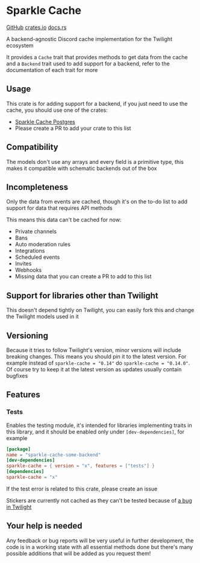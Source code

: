 # Sparkle Cache

[GitHub](https://github.com/laralove143/sparkle-cache)
[crates.io](https://crates.io/crates/sparkle-cache)
[docs.rs](https://docs.rs/sparkle-cache/latest)

A backend-agnostic Discord cache implementation for the Twilight ecosystem

It provides a `Cache` trait that provides methods to get data from the cache and a `Backend` trait used to add support
for a backend, refer to the documentation of each trait for more

## Usage

This crate is for adding support for a backend, if you just need to use the cache, you should use one of the crates:

- [Sparkle Cache Postgres](https://github.com/laralove143/sparkle-cache-postgres)
- Please create a PR to add your crate to this list

## Compatibility

The models don't use any arrays and every field is a primitive type, this makes it compatible with schematic backends
out of the box

## Incompleteness

Only the data from events are cached, though it's on the to-do list to add support for data that requires API methods

This means this data can't be cached for now:

- Private channels
- Bans
- Auto moderation rules
- Integrations
- Scheduled events
- Invites
- Webhooks
- Missing data that you can create a PR to add to this list

## Support for libraries other than Twilight

This doesn't depend tightly on Twilight, you can easily fork this and change the Twilight models used in it

## Versioning

Because it tries to follow Twilight's version, minor versions will include breaking changes. This means you should pin
it to the latest version. For example instead of `sparkle-cache = "0.14"` do `sparkle-cache = "0.14.0"`. Of course try
to keep it at the latest version as updates usually contain bugfixes

## Features

### Tests

Enables the testing module, it's intended for libraries implementing traits in this library, and it should be enabled
only under `[dev-dependencies]`, for example

```toml
[package]
name = "sparkle-cache-some-backend"
[dev-dependencies]
sparkle-cache = { version = "x", features = ["tests"] }
[dependencies]
sparkle-cache = "x"
```

If the test error is related to this crate, please create an issue

Stickers are currently not cached as they can't be tested because
of [a bug in Twilight](https://github.com/twilight-rs/twilight/issues/1954)

## Your help is needed

Any feedback or bug reports will be very useful in further development, the code is in a working state with all
essential methods done but there's many possible additions that will be added as you request them!
